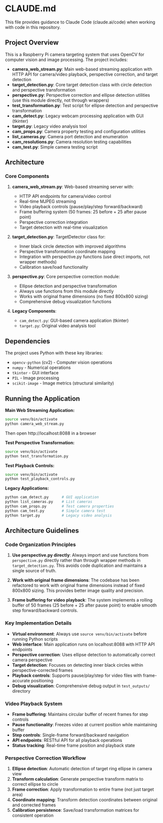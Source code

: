 # CLAUDE.md

This file provides guidance to Claude Code (claude.ai/code) when working with code in this repository.

## Project Overview

This is a Raspberry Pi camera targeting system that uses OpenCV for computer vision and image processing. The project includes:

- **camera_web_stream.py**: Main web-based streaming application with HTTP API for camera/video playback, perspective correction, and target detection
- **target_detection.py**: Core target detection class with circle detection and perspective transformation
- **perspective.py**: Perspective correction and ellipse detection utilities (use this module directly, not through wrappers)
- **test_transformation.py**: Test script for ellipse detection and perspective transformation
- **cam_detect.py**: Legacy webcam processing application with GUI (tkinter)
- **target.py**: Legacy video analysis tool
- **cam_props.py**: Camera property testing and configuration utilities
- **list_cameras.py**: Camera port detection and enumeration
- **cam_resolutions.py**: Camera resolution testing capabilities
- **cam_test.py**: Simple camera testing script

## Architecture

### Core Components

1. **camera_web_stream.py**: Web-based streaming server with:
   - HTTP API endpoints for camera/video control
   - Real-time MJPEG streaming
   - Video playback controls (pause/play/step forward/backward)
   - Frame buffering system (50 frames: 25 before + 25 after pause point)
   - Perspective correction integration
   - Target detection with real-time visualization

2. **target_detection.py**: TargetDetector class for:
   - Inner black circle detection with improved algorithms
   - Perspective transformation coordinate mapping
   - Integration with perspective.py functions (use direct imports, not wrapper methods)
   - Calibration save/load functionality

3. **perspective.py**: Core perspective correction module:
   - Ellipse detection and perspective transformation
   - Always use functions from this module directly
   - Works with original frame dimensions (no fixed 800x800 sizing)
   - Comprehensive debug visualization functions

4. **Legacy Components**:
   - `cam_detect.py`: GUI-based camera application (tkinter)
   - `target.py`: Original video analysis tool

## Dependencies

The project uses Python with these key libraries:
- `opencv-python` (cv2) - Computer vision operations
- `numpy` - Numerical operations
- `tkinter` - GUI interface
- `PIL` - Image processing
- `scikit-image` - Image metrics (structural similarity)

## Running the Application

**Main Web Streaming Application:**
```bash
source venv/bin/activate
python camera_web_stream.py
```
Then open http://localhost:8088 in a browser

**Test Perspective Transformation:**
```bash
source venv/bin/activate
python test_transformation.py
```

**Test Playback Controls:**
```bash
source venv/bin/activate
python test_playback_controls.py
```

**Legacy Applications:**
```bash
python cam_detect.py      # GUI application
python list_cameras.py    # List cameras
python cam_props.py       # Test camera properties
python cam_test.py        # Simple camera test
python target.py          # Legacy video analysis
```

## Architecture Guidelines

### Code Organization Principles

1. **Use perspective.py directly**: Always import and use functions from `perspective.py` directly rather than through wrapper methods in `target_detection.py`. This avoids code duplication and maintains a single source of truth.

2. **Work with original frame dimensions**: The codebase has been refactored to work with original frame dimensions instead of fixed 800x800 sizing. This provides better image quality and precision.

3. **Frame buffering for video playback**: The system implements a rolling buffer of 50 frames (25 before + 25 after pause point) to enable smooth step forward/backward controls.

### Key Implementation Details

- **Virtual environment**: Always use `source venv/bin/activate` before running Python scripts
- **Web interface**: Main application runs on localhost:8088 with HTTP API endpoints
- **Perspective correction**: Uses ellipse detection to automatically correct camera perspective
- **Target detection**: Focuses on detecting inner black circles within perspective-corrected frames
- **Playback controls**: Supports pause/play/step for video files with frame-accurate positioning
- **Debug visualization**: Comprehensive debug output in `test_outputs/` directory

### Video Playback System

- **Frame buffering**: Maintains circular buffer of recent frames for step controls
- **Pause functionality**: Freezes video at current position while maintaining buffer
- **Step controls**: Single-frame forward/backward navigation
- **API endpoints**: RESTful API for all playback operations
- **Status tracking**: Real-time frame position and playback state

### Perspective Correction Workflow

1. **Ellipse detection**: Automatic detection of target ring ellipse in camera view
2. **Transform calculation**: Generate perspective transform matrix to correct ellipse to circle
3. **Frame correction**: Apply transformation to entire frame (not just target area)
4. **Coordinate mapping**: Transform detection coordinates between original and corrected frames
5. **Calibration persistence**: Save/load transformation matrices for consistent operation